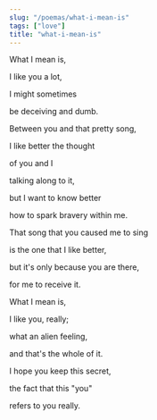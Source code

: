 ```yaml
---
slug: "/poemas/what-i-mean-is"
tags: ["love"]
title: "what-i-mean-is"
---
```

What I mean is, 

I like you a lot,

I might sometimes 

be deceiving and dumb.

 

Between you and that pretty song,

I like better the thought 

of you and I

talking along to it,

but I want to know better

how to spark bravery within me.

 

That song that you caused me to sing

is the one that I like better,

but it's only because you are there,

for me to receive it.

 

What I mean is,

I like you, really;

what an alien feeling,

and that's the whole of it.

 

I hope you keep this secret,

the fact that this "you"

refers to you really.